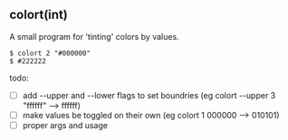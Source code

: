 ## colort(int)

A small program for 'tinting' colors by values.

```
$ colort 2 "#000000"
$ #222222
```

todo:

- [ ] add --upper and --lower flags to set boundries (eg colort --upper 3 "ffffff" --> ffffff)
- [ ] make values be toggled on their own (eg colort 1 000000 --> 010101)
- [ ] proper args and usage
